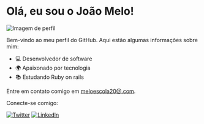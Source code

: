 # Olá, eu sou o João Melo!

![Imagem de perfil](link-para-imagem-de-perfil.jpg)

Bem-vindo ao meu perfil do GitHub. Aqui estão algumas informações sobre mim:

- 💻 Desenvolvedor de software
- 🌍 Apaixonado por tecnologia
- 📚 Estudando Ruby on rails

Entre em contato comigo em [meloescola20@.com](mailto:seu-email@example.com).

Conecte-se comigo:

[![Twitter](https://img.shields.io/twitter/follow/seu-usuario?style=social)](https://twitter.com/seu-usuario)
[![LinkedIn](https://img.shields.io/badge/LinkedIn-seu-usuario-blue)](https://www.linkedin.com/in/jo%C3%A3o-melo-37b9711b8/)


